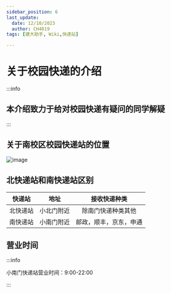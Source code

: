 ```yaml
---
sidebar_position: 6
last_update:
  date: 12/10/2023
  author: CH4019
tags: [建大助手, Wiki,快递站]

---
```


# 关于校园快递的介绍

:::info

##  本介绍致力于给对校园快递有疑问的同学解疑

:::

## 关于南校区校园快递站的位置

![image](/img/kd.png)

## 北快递站和南快递站区别

| 快递站 | 地址 | 接收快递种类 |
| :----: | :----: | :----: |
| 北快递站 | 小北门附近 | 除南门快递种类其他 |
| 南快递站 | 小南门附近 | 邮政，顺丰，京东，申通 |

## 营业时间

:::info

小南门快递站营业时间：9:00-22:00

:::